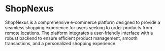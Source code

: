 # ShopNexus
ShopNexus is a comprehensive e-commerce platform designed to provide a seamless shopping experience for users seeking to order products from remote locations. The platform integrates a user-friendly interface with a robust backend to ensure efficient product management, smooth transactions, and a personalized shopping experience.
